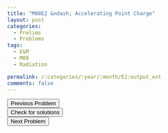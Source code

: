 ```yaml
---
title: "M08E2 &ndash; Accelerating Point Charge"
layout: post
categories:
  - Prelims
  - Problems
tags:
  - E&M
  - M08
  - Radiation

permalink: /:categories/:year/:month/E2:output_ext
comments: false
---
```

<object data="2008M2E.pdf" type="application/pdf" width="100%" height="500"></object>

<div class='navbar'>
	<div float='left'><button onclick="window.location='E1.html'" >Previous Problem</button></div>
	<div float='center'><button onclick="window.location='https://princetonprelim.com/prelim/21/'">Check for solutions</button></div>
	<div float='right'><button onclick="window.location='E3.html'" > Next Problem</button></div>
</div>
